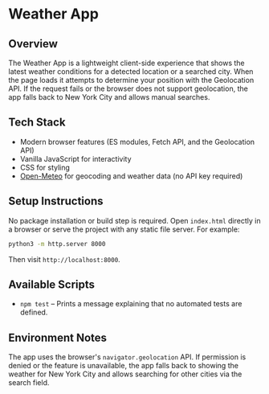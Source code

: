 # Weather App

## Overview
The Weather App is a lightweight client-side experience that shows the latest
weather conditions for a detected location or a searched city. When the page
loads it attempts to determine your position with the Geolocation API. If the
request fails or the browser does not support geolocation, the app falls back to
New York City and allows manual searches.

## Tech Stack
- Modern browser features (ES modules, Fetch API, and the Geolocation API)
- Vanilla JavaScript for interactivity
- CSS for styling
- [Open-Meteo](https://open-meteo.com/) for geocoding and weather data (no API key required)

## Setup Instructions
No package installation or build step is required. Open `index.html` directly in
a browser or serve the project with any static file server. For example:

```bash
python3 -m http.server 8000
```

Then visit `http://localhost:8000`.

## Available Scripts
- `npm test` – Prints a message explaining that no automated tests are defined.

## Environment Notes
The app uses the browser's `navigator.geolocation` API. If permission is denied
or the feature is unavailable, the app falls back to showing the weather for New
York City and allows searching for other cities via the search field.
